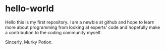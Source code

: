 # hello-world

Hello this is my first repository. I am a newbie at github and hope to learn more about programming from looking at experts' code and hopefully make a contribution to the coding community myself.

Sincerly, Murky Potion.
